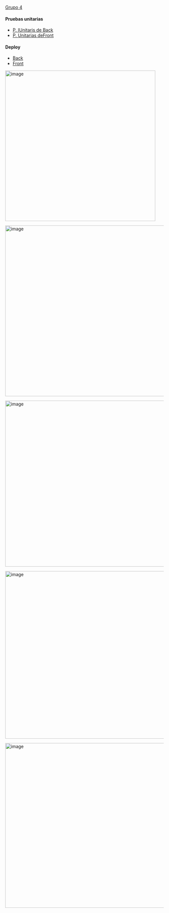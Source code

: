 [Grupo 4](https://docs.google.com/presentation/d/19FLfPgRW08aPcyAuAG3L3s3x805VmVKNbGElExZveXc/edit#slide=id.g1350b88ff3f_0_0)
#### Pruebas unitarias
- [P. IUnitaris de Back](https://github.com/LascanoAldahir/veterinario---personal)
- [P. Unitarias deFront](https://github.com/LascanoAldahir/Proyecto-final-personal)
#### Deploy
- [Back]()
- [Front]()

<img width="477" alt="image" src="https://github.com/iveth-cocha/Examen-Veterinaria/assets/117743828/dd94dae0-2c4c-4ee6-bcc4-043291c9522c"><br>

<img width="541" alt="image" src="https://github.com/iveth-cocha/Examen-Veterinaria/assets/117743828/648594ec-ebaa-43a5-8146-f2ed068f691f"><br>

<img width="526" alt="image" src="https://github.com/iveth-cocha/Examen-Veterinaria/assets/117743828/eedd075e-d43a-4d02-b3b1-5c5910e1b5e7"><br>

<img width="531" alt="image" src="https://github.com/iveth-cocha/Examen-Veterinaria/assets/117743828/ad2df576-6935-400b-9ea2-25ee4a7059ed"><br>

<img width="522" alt="image" src="https://github.com/iveth-cocha/Examen-Veterinaria/assets/117743828/c9d15cda-a593-4270-ad15-a0e8c94aeba2">
<br>




